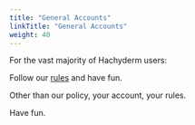```yaml
---
title: "General Accounts"
linkTitle: "General Accounts"
weight: 40
---
```


For the vast majority of Hachyderm users:

Follow our [rules](https://hachyderm.io/about/more#rules) and have fun.

Other than our policy, your account, your rules.

Have fun.
